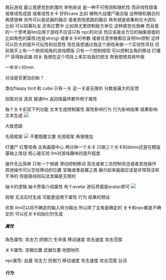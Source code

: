 我玩游戏 最让我感觉到刺激的 举例来说 是一种不可预测和随机性 而非线性叙事 或者线性成就 或者线性关卡
好的case 比如 植物大战僵尸融合版  这种随机融合的爽感很棒 另外可以是武器的融合 或者其他思路的融合
再有就是收集和壮大团队 比如 可以招募队友 还有红警中 比如用尤里控制敌方单位 这种感觉也很棒 
而且我的一个思考是llm应用于游戏不应该只有 npc的对话 而应该是全方位的抽象层面的 比如角色的属性(也是string) 或者关卡的参数 或者任意参数都应该用llm控制  这样 可以巨大的提升可玩性和创意性 
现在我想通过我这个游戏来做一个实验性项目 目前我手上有一个俯视视角的游戏模版 只有一个控制按钮 可以控制主角的移动 打僵尸 获得新武器 闯关 我想在这个项目上来实验我的想法 帮我想想具体咋做

一年半=30min

对话是否更加创新？

类似flappy bird 和 cube 只有一关  这一关是无限的 分数是最大的反馈

拾取对话 道具 接通llm 返回值最终都作用于属性

每个关卡实现下列功能
文本生成控制属性 属性影响行为 行为影响结果 结果影响文本生成
![](d:/BaiduSyncdisk/DyVault/Notes/Others/Todo/images/2025-03-17-15-55-42.png)

大致思路

先搭框架
![](d:/BaiduSyncdisk/DyVault/Notes/DeepLearn/images/2025-03-18-22-57-45.png)
不要既要又要 先搭框架 再慢慢加

打僵尸 红警视角 主角画面中心
两分钟一个关卡
只做三个关卡的demo还是在模版基础上改动
核心是实验 llm对游戏趣味的提升程度

操作无比简单 只有一个按键 滑动控制移动 双击或者三击控制攻击或者其他操作 其他操作可以交给移动的位置 宝箱或者装置之类
展示起来画面应该是非常简洁和干净的 但是路线和玩法发展是无限的

抽卡的逻辑 抽卡界面介绍属性 有个avatar 游玩界面是avatar即可
![](d:/BaiduSyncdisk/DyVault/Notes/DeepLearn/images/2025-03-19-13-01-38.png)


局限
无法实时生成 可能更适用于属性 行为 结果的预设


优势
llm可以将不确定的输入转为输出 所以除了主角是确定的 关卡和npc都是不确定的 可以在关卡初始化时生成


##### 属性
角色属性:
攻击力
防御力
生命值
移动速度
攻击速度
攻击范围

关卡属性:
宝箱位置
武器位置
地图地形

npc属性:
血量
攻击力
防御力
移动速度
攻击速度
攻击范围
台词

##### 行为
